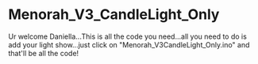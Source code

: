 # Menorah_V3_CandleLight_Only
Ur welcome Daniella...This is all the code you need...all you need to do is add your light show...just click on "Menorah_V3CandleLight_Only.ino" and that'll be all the code!
